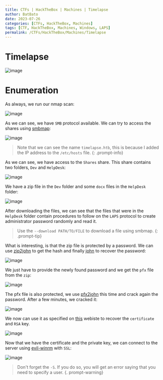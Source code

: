 ```yaml
---
title: CTFs | HackTheBox | Machines | Timelapse
author: BatBato
date: 2023-07-26
categories: [CTFs, HackTheBox, Machines]
tags: [CTF, HackTheBox, Machines, Windows, LAPS]
permalink: /CTFs/HackTheBox/Machines/Timelapse
---
```


# Timelapse

![image](https://github.com/Nouman404/nouman404.github.io/assets/73934639/c42c7b42-f1d8-4140-9cac-769137a9a066)

# Enumeration

As always, we run our nmap scan:

![image](https://github.com/Nouman404/nouman404.github.io/assets/73934639/fa9c8c10-570c-4178-9113-efe557c19d9c)


As we can see, we have `SMB` protocol available. We can try to access the shares using [smbmap](https://www.kali.org/tools/smbmap/):

![image](https://github.com/Nouman404/nouman404.github.io/assets/73934639/59800daa-7168-4ec4-a4ce-3aa115ca1bef)


> Note that we can see the name `timelapse.htb`, this is because I added the IP address to the `/etc/hosts` file.
{: .prompt-info}

As we can see, we have access to the `Shares` share. This share contains two folders, `Dev` and `HelpDesk`:

![image](https://github.com/Nouman404/nouman404.github.io/assets/73934639/1eb0f72d-d099-4c3e-b28e-da428cf310af)

We have a zip file in the `Dev` folder and some `docx` files in the `HelpDesk` folder:

![image](https://github.com/Nouman404/nouman404.github.io/assets/73934639/189312c9-db9f-47c7-a60a-e1cbaf74cf4b)

After downloading the files, we can see that the files that were in the `HelpDesk` folder contain procedures to follow on the `LAPS` protocol to create administrator password randomly and read it.

> Use the `--download PATH/TO/FILE` to download a file using smbmap.
{: .prompt-tip}

What is interesting, is that the zip file is protected by a password. We can use [zip2john](https://www.kali.org/tools/john/#zip2john) to get the hash and finally [john](https://www.kali.org/tools/john/) to recover the password:

![image](https://github.com/Nouman404/nouman404.github.io/assets/73934639/43f2f220-f20a-43ed-b143-d750eb0c8ba9)

We just have to provide the newly found password and we get the `pfx` file from the `zip`:

![image](https://github.com/Nouman404/nouman404.github.io/assets/73934639/198b71fc-a2f7-4bcf-b159-394e7da6fddd)

The pfx file is also protected, we use [pfx2john](https://www.kali.org/tools/john/#pfx2john) this time and crack again the password. After a few minutes, we cracked it:

![image](https://github.com/Nouman404/nouman404.github.io/assets/73934639/6cb50c3f-41e9-4325-81a4-c38eb046cc2f)

We now can use it as specified on [this](https://www.ibm.com/docs/en/arl/9.7?topic=certification-extracting-certificate-keys-from-pfx-file) webiste to recover the `certificate` and `RSA` key.

![image](https://github.com/Nouman404/nouman404.github.io/assets/73934639/023a0be8-dbd3-47dc-8236-2941afd1c365)

Now that we have the certificate and the private key, we can connect to the server using [evil-winrm](https://www.kali.org/tools/evil-winrm/) with `SSL`:

![image](https://github.com/Nouman404/nouman404.github.io/assets/73934639/43a7f33d-6617-438c-9bba-a5fdf1690090)

> Don't forget the `-S`. If you do so, you will get an error saying that you need to specify a user.
{. prompt-warning}
